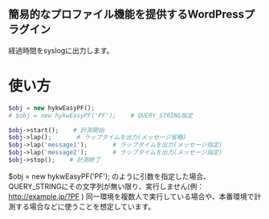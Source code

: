 簡易的なプロファイル機能を提供するWordPressプラグイン
----------
経過時間をsyslogに出力します。

# 使い方

```php
$obj = new hykwEasyPF();
# $obj = new hykwEasyPF('PF');    # QUERY_STRING指定

$obj->start();    # 計測開始
$obj->lap();       # ラップタイムを出力(メッセージ省略)
$obj->lap('message1');       # ラップタイムを出力(メッセージ指定)
$obj->lap('message2');       # ラップタイムを出力(メッセージ指定)
$obj->stop();    # 計測終了
```

$obj = new hykwEasyPF('PF');
のように引数を指定した場合、QUERY_STRINGにその文字列が無い限り、実行しません(例：http://example.jp/?PF )
同一環境を複数人で実行している場合や、本番環境で計測する場合などに使うことを想定しています。

